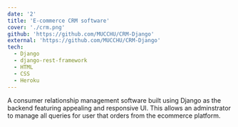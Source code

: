 ```yaml
---
date: '2'
title: 'E-commerce CRM software'
cover: './crm.png'
github: 'https://github.com/MUCCHU/CRM-Django'
external: 'https://github.com/MUCCHU/CRM-Django'
tech:
  - Django
  - django-rest-framework
  - HTML
  - CSS
  - Heroku
---
```


A consumer relationship management software built using Django as the backend featuring appealing and responsive UI. This allows an adminstrator to manage all queries for user that orders from the ecommerce platform.
